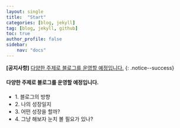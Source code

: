 ```yaml
---
layout: single
title:  "Start"
categories: [blog, jekyll]
tag: [blog, jekyll, github]
toc: true
author_profile: false
sidebar:
    nav: "docs"
---
```


**[공지사항]** [다양한 주제로 블로그를 운영할 예정입니다.](https://ohyeslee.github.io)
{: .notice--success}

<div class="notice--success">
<h4>다양한 주제로 블로그를 운영할 예정입니다.</h4>
<ul>
    <li>1. 블로그의 방향</li>
    <li>2. 나의 성장일지</li>
    <li>3. 어떤 성장을 할까?</li>
    <li>4. 그냥 해보자 눈치 볼 필요가 있나?</li>
</ul>
</div>





